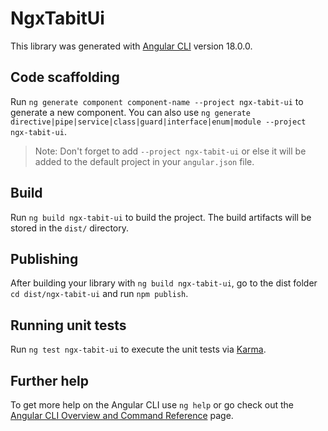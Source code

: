 # NgxTabitUi

This library was generated with [Angular CLI](https://github.com/angular/angular-cli) version 18.0.0.

## Code scaffolding

Run `ng generate component component-name --project ngx-tabit-ui` to generate a new component. You can also use `ng generate directive|pipe|service|class|guard|interface|enum|module --project ngx-tabit-ui`.
> Note: Don't forget to add `--project ngx-tabit-ui` or else it will be added to the default project in your `angular.json` file. 

## Build

Run `ng build ngx-tabit-ui` to build the project. The build artifacts will be stored in the `dist/` directory.

## Publishing

After building your library with `ng build ngx-tabit-ui`, go to the dist folder `cd dist/ngx-tabit-ui` and run `npm publish`.

## Running unit tests

Run `ng test ngx-tabit-ui` to execute the unit tests via [Karma](https://karma-runner.github.io).

## Further help

To get more help on the Angular CLI use `ng help` or go check out the [Angular CLI Overview and Command Reference](https://angular.dev/tools/cli) page.
